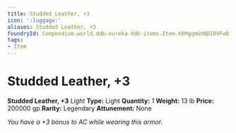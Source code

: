 ```yaml
---
title: Studded Leather, +3
icon: ':luggage:'
aliases: Studded Leather, +3
foundryId: Compendium.world.ddb-eureka-ddb-items.Item.k6MgqmGnNDI09FwQ
tags:
- Item
---
```


# Studded Leather, +3

**Studded Leather, +3**
_Light_
**Type:** Light
**Quantity:** 1
**Weight:** 13 lb
**Price:** 200000 gp
**Rarity:** Legendary
**Attunement:** None

*You have a +3 bonus to AC while wearing this armor.*